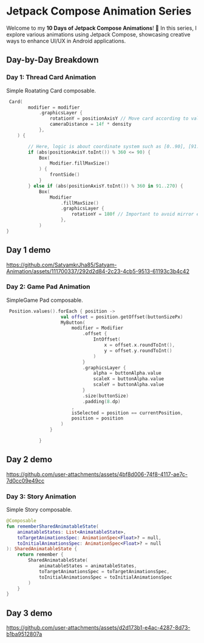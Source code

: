 # Jetpack Compose Animation Series

Welcome to my **10 Days of Jetpack Compose Animations**! 🎉 In this series, I explore various animations using Jetpack Compose, showcasing creative ways to enhance UI/UX in Android applications.

## Day-by-Day Breakdown

### Day 1: Thread Card Animation
Simple Roatating Card composable.

```kotlin
 Card(
        modifier = modifier
            .graphicsLayer {
                rotationY = positionAxisY // Move card according to value of customY.
                cameraDistance = 14f * density
            },
    ) {

        // Here, logic is about coordinate system such as [0..90], [91..270], [270..360].
        if (abs(positionAxisY.toInt()) % 360 <= 90) {
            Box(
                Modifier.fillMaxSize()
            ) {
                frontSide()
            }
        } else if (abs(positionAxisY.toInt()) % 360 in 91..270) {
            Box(
                Modifier
                    .fillMaxSize()
                    .graphicsLayer {
                        rotationY = 180f // Important to avoid mirror effect.
                    },
            )
}
```
## Day 1 demo

https://github.com/SatyamkrJha85/Satyam-Animation/assets/111700337/292d2d84-2c23-4cb5-9513-61193c3b4c42






### Day 2: Game Pad Animation
SimpleGame Pad composable.

```kotlin
 Position.values().forEach { position ->
                    val offset = position.getOffset(buttonSizePx)
                    MyButton(
                        modifier = Modifier
                            .offset {
                                IntOffset(
                                    x = offset.x.roundToInt(),
                                    y = offset.y.roundToInt()
                                )
                            }
                            .graphicsLayer {
                                alpha = buttonAlpha.value
                                scaleX = buttonAlpha.value
                                scaleY = buttonAlpha.value
                            }
                            .size(buttonSize)
                            .padding(8.dp)
                        ,
                        isSelected = position == currentPosition,
                        position = position
                    )
                }

            }
```
## Day 2 demo

https://github.com/user-attachments/assets/4bf8d006-74f8-4117-ae7c-7d0cc09e49cc



### Day 3: Story Animation
Simple Story composable.

```kotlin
@Composable
fun rememberSharedAnimatableState(
    animatableStates: List<AnimatableState>,
    toTargetAnimationsSpec: AnimationSpec<Float>? = null,
    toInitialAnimationsSpec: AnimationSpec<Float>? = null
): SharedAnimatableState {
    return remember {
        SharedAnimatableState(
            animatableStates = animatableStates,
            toTargetAnimationsSpec = toTargetAnimationsSpec,
            toInitialAnimationsSpec = toInitialAnimationsSpec
        )
    }
}
```
## Day 3 demo

https://github.com/user-attachments/assets/d2d173b1-e4ac-4287-8d73-b1ba9512807a









